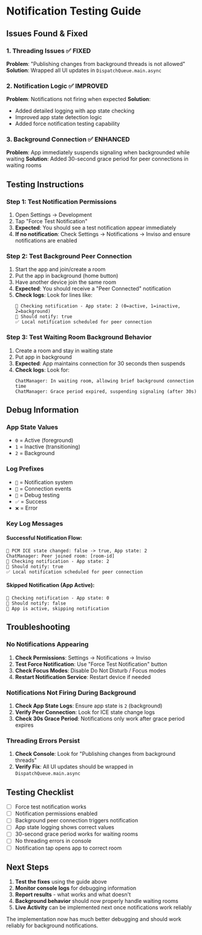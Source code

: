 # Notification Testing Guide

## Issues Found & Fixed

### 1. Threading Issues ✅ FIXED
**Problem**: "Publishing changes from background threads is not allowed"
**Solution**: Wrapped all UI updates in `DispatchQueue.main.async`

### 2. Notification Logic ✅ IMPROVED  
**Problem**: Notifications not firing when expected
**Solution**: 
- Added detailed logging with app state checking
- Improved app state detection logic
- Added force notification testing capability

### 3. Background Connection ✅ ENHANCED
**Problem**: App immediately suspends signaling when backgrounded while waiting
**Solution**: Added 30-second grace period for peer connections in waiting rooms

## Testing Instructions

### Step 1: Test Notification Permissions
1. Open Settings → Development
2. Tap "Force Test Notification" 
3. **Expected**: You should see a test notification appear immediately
4. **If no notification**: Check Settings → Notifications → Inviso and ensure notifications are enabled

### Step 2: Test Background Peer Connection
1. Start the app and join/create a room
2. Put the app in background (home button)
3. Have another device join the same room
4. **Expected**: You should receive a "Peer Connected" notification
5. **Check logs**: Look for lines like:
   ```
   🔔 Checking notification - App state: 2 (0=active, 1=inactive, 2=background)
   🔔 Should notify: true
   ✅ Local notification scheduled for peer connection
   ```

### Step 3: Test Waiting Room Background Behavior
1. Create a room and stay in waiting state
2. Put app in background
3. **Expected**: App maintains connection for 30 seconds then suspends
4. **Check logs**: Look for:
   ```
   ChatManager: In waiting room, allowing brief background connection time
   ChatManager: Grace period expired, suspending signaling (after 30s)
   ```

## Debug Information

### App State Values
- `0` = Active (foreground)
- `1` = Inactive (transitioning)  
- `2` = Background

### Log Prefixes
- `🔔` = Notification system
- `🔗` = Connection events
- `🧪` = Debug testing
- `✅` = Success
- `❌` = Error

### Key Log Messages

#### Successful Notification Flow:
```
🔗 PCM ICE state changed: false -> true, App state: 2
ChatManager: Peer joined room: [room-id]
🔔 Checking notification - App state: 2
🔔 Should notify: true  
✅ Local notification scheduled for peer connection
```

#### Skipped Notification (App Active):
```
🔔 Checking notification - App state: 0
🔔 Should notify: false
🔔 App is active, skipping notification
```

## Troubleshooting

### No Notifications Appearing
1. **Check Permissions**: Settings → Notifications → Inviso
2. **Test Force Notification**: Use "Force Test Notification" button
3. **Check Focus Modes**: Disable Do Not Disturb / Focus modes
4. **Restart Notification Service**: Restart device if needed

### Notifications Not Firing During Background
1. **Check App State Logs**: Ensure app state is `2` (background)
2. **Verify Peer Connection**: Look for ICE state change logs
3. **Check 30s Grace Period**: Notifications only work after grace period expires

### Threading Errors Persist
1. **Check Console**: Look for "Publishing changes from background threads"
2. **Verify Fix**: All UI updates should be wrapped in `DispatchQueue.main.async`

## Testing Checklist

- [ ] Force test notification works
- [ ] Notification permissions enabled
- [ ] Background peer connection triggers notification
- [ ] App state logging shows correct values
- [ ] 30-second grace period works for waiting rooms
- [ ] No threading errors in console
- [ ] Notification tap opens app to correct room

## Next Steps

1. **Test the fixes** using the guide above
2. **Monitor console logs** for debugging information
3. **Report results** - what works and what doesn't
4. **Background behavior** should now properly handle waiting rooms
5. **Live Activity** can be implemented next once notifications work reliably

The implementation now has much better debugging and should work reliably for background notifications.